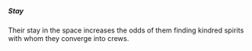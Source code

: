##### Stay

Their stay in the space increases the odds of them finding kindred spirits with whom they converge into crews.